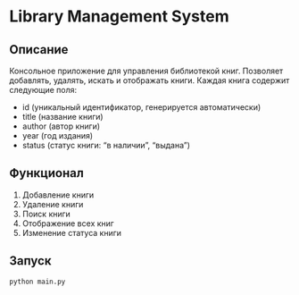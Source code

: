 # Library Management System

## Описание
Консольное приложение для управления библиотекой книг. Позволяет добавлять, удалять, искать и отображать книги. Каждая книга содержит следующие поля:
- id (уникальный идентификатор, генерируется автоматически)
- title (название книги)
- author (автор книги)
- year (год издания)
- status (статус книги: “в наличии”, “выдана”)

## Функционал
1. Добавление книги
2. Удаление книги
3. Поиск книги
4. Отображение всех книг
5. Изменение статуса книги

## Запуск
```sh
python main.py
